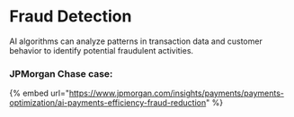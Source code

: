 # Fraud Detection

AI algorithms can analyze patterns in transaction data and customer behavior to identify potential fraudulent activities.&#x20;

### JPMorgan Chase case:

{% embed url="https://www.jpmorgan.com/insights/payments/payments-optimization/ai-payments-efficiency-fraud-reduction" %}

